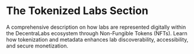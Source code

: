 # The Tokenized Labs Section

A comprehensive description on how labs are represented digitally within the DecentraLabs ecosystem through Non-Fungible Tokens (NFTs). Learn how tokenization and metadata enhances lab discoverability, accessibility, and secure monetization.
